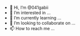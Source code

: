- 👋 Hi, I’m @041gabii
- 👀 I’m interested in ...
- 🌱 I’m currently learning ...
- 💞️ I’m looking to collaborate on ...
- 📫 How to reach me ...

<!---
041gabii/041gabii is a ✨ special ✨ repository because its `README.md` (this file) appears on your GitHub profile.
You can click the Preview link to take a look at your changes.
--->
